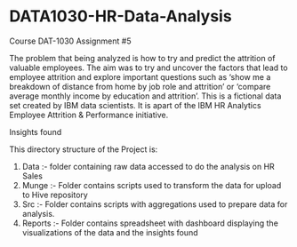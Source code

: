# DATA1030-HR-Data-Analysis
Course DAT-1030 Assignment #5

The problem that being analyzed is how to try and predict the attrition of valuable employees. 
The aim was to try and uncover the factors that lead to employee attrition and explore important questions such as ‘show me a breakdown of distance from home by job role and attrition’ or ‘compare average monthly income by education and attrition’. This is a fictional data set created by IBM data scientists. It is apart of the IBM HR Analytics Employee Attrition & Performance initiative.


Insights found

This directory structure of the Project is:
1. Data :- folder containing raw data accessed to do the analysis on HR Sales
2. Munge :- Folder contains scripts used to transform the data for upload to Hive repository
3. Src :- Folder contains scripts with aggregations used to prepare data for analysis.
4. Reports :- Folder contains spreadsheet with dashboard displaying the visualizations of the data and the insights found

